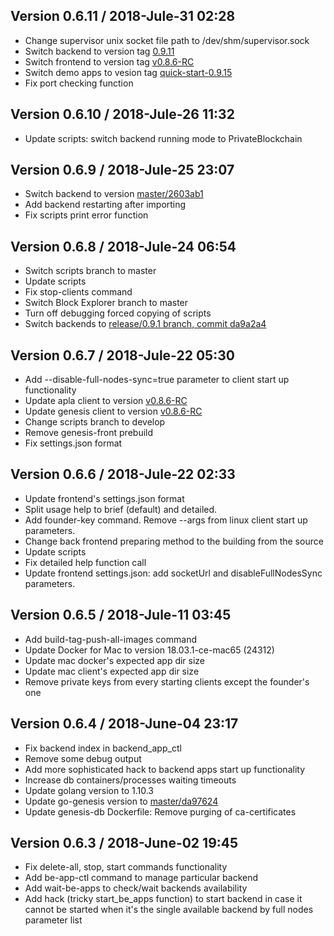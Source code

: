 ## Version 0.6.11 / 2018-Jule-31 02:28
* Change supervisor unix socket file path to /dev/shm/supervisor.sock
* Switch backend to version tag [0.9.11](https://github.com/GenesisKernel/go-genesis/releases/tag/0.9.1)
* Switch frontend to version tag [v0.8.6-RC](https://github.com/GenesisKernel/genesis-front/releases/tag/v0.8.6-RC)
* Switch demo apps to vesion tag [quick-start-0.9.15](https://github.com/GenesisKernel/apps/releases/download/quick-start-0.9.15)
* Fix port checking function

## Version 0.6.10 / 2018-Jule-26 11:32
* Update scripts: switch backend running mode to PrivateBlockchain

## Version 0.6.9 / 2018-Jule-25 23:07
* Switch backend to version [master/2603ab1](https://github.com/GenesisKernel/go-genesis/commit/2603ab132201e58122cfd8473133399fa5d04e0e)
* Add backend restarting after importing
* Fix scripts print error function

## Version 0.6.8 / 2018-Jule-24 06:54

* Switch scripts branch to master
* Update scripts
* Fix stop-clients command
* Switch Block Explorer branch to master
* Turn off debugging forced copying of scripts
* Switch backends to [release/0.9.1 branch, commit da9a2a4](https://github.com/GenesisKernel/go-genesis/tree/release/0.9.1)

## Version 0.6.7 / 2018-Jule-22 05:30

* Add --disable-full-nodes-sync=true parameter to client start up functionality
* Update apla client to version [v0.8.6-RC](https://github.com/GenesisKernel/genesis-front/releases/tag/v0.8.6-RC)
* Update genesis client to version [v0.8.6-RC](https://github.com/AplaProject/apla-front/releases/tag/v0.8.6-RC)
* Change scripts branch to develop
* Remove genesis-front prebuild
* Fix settings.json format

## Version 0.6.6 / 2018-Jule-22 02:33

* Update frontend's settings.json format
* Split usage help to brief (default) and detailed.
* Add founder-key command. Remove --args from linux client start up parameters.
* Change back frontend preparing method to the building from the source
* Update scripts
* Fix detailed help function call
* Update frontend settings.json: add socketUrl and disableFullNodesSync parameters.

## Version 0.6.5 / 2018-Jule-11 03:45

* Add build-tag-push-all-images command
* Update Docker for Mac to version 18.03.1-ce-mac65 (24312)
* Update mac docker's expected app dir size
* Update mac client's expected app dir size
* Remove private keys from every starting clients except the founder's one

## Version 0.6.4 / 2018-June-04 23:17

* Fix backend index in backend_app_ctl
* Remove some debug output
* Add more sophisticated hack to backend apps start up functionality
* Increase db containers/processes waiting timeouts
* Update golang version to 1.10.3
* Update go-genesis version to [master/da97624](https://github.com/GenesisKernel/go-genesis/commit/da97624ef756d40c49848734f4b89619b321dac0)
* Update genesis-db Dockerfile: Remove purging of ca-certificates

## Version 0.6.3 / 2018-June-02 19:45

* Fix delete-all, stop, start commands functionality
* Add be-app-ctl command to manage particular backend
* Add wait-be-apps to check/wait backends availability
* Add hack (tricky start_be_apps function) to start backend in case it cannot be started when it's the single available backend by full nodes parameter list

